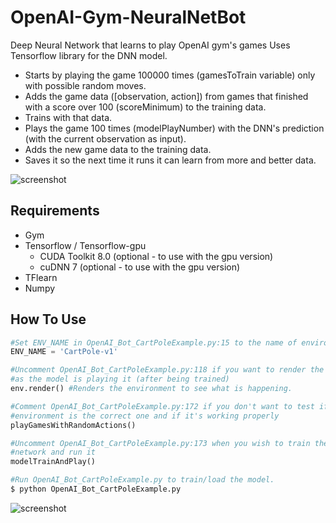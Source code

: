 # OpenAI-Gym-NeuralNetBot

Deep Neural Network that learns to play OpenAI gym's games
Uses Tensorflow library for the DNN model.

* Starts by playing the game 100000 times (gamesToTrain variable) only with possible random moves.
* Adds the game data ([observation, action]) from games that finished with a score over 100 (scoreMinimum) to the training data.
* Trains with that data.
* Plays the game 100 times (modelPlayNumber) with the DNN's prediction (with the current observation as input).
* Adds the new game data to the training data.
* Saves it so the next time it runs it can learn from more and better data.

![screenshot](https://raw.githubusercontent.com/RafaelRibeiro97/OpenAI-Gym-NeuralNetBot/master/media/modelDone.PNG)


## Requirements
* Gym
* Tensorflow / Tensorflow-gpu
  - CUDA Toolkit 8.0 (optional - to use with the gpu version)
  - cuDNN 7 (optional - to use with the gpu version)
* TFlearn
* Numpy

## How To Use
```python
#Set ENV_NAME in OpenAI_Bot_CartPoleExample.py:15 to the name of environment to learn
ENV_NAME = 'CartPole-v1'  

#Uncomment OpenAI_Bot_CartPoleExample.py:118 if you want to render the game environment 
#as the model is playing it (after being trained)
env.render() #Renders the environment to see what is happening.  

#Comment OpenAI_Bot_CartPoleExample.py:172 if you don't want to test if the
#environment is the correct one and if it's working properly
playGamesWithRandomActions()  

#Uncomment OpenAI_Bot_CartPoleExample.py:173 when you wish to train the neural
#network and run it
modelTrainAndPlay()
```

```bash
#Run OpenAI_Bot_CartPoleExample.py to train/load the model.
$ python OpenAI_Bot_CartPoleExample.py
```

![screenshot](https://raw.githubusercontent.com/RafaelRibeiro97/OpenAI-Gym-NeuralNetBot/master/media/modelPlaying.PNG)
